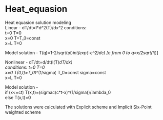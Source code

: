 # Heat_equasion
Heat equasion solution modeling  
Linear - dT/dt=l*d^2(T)/dx^2 
conditions:  
t=0 T=0  
x=0 T=T_0=const  
x=L T=0  

Model solution - T(q)=1-2/sqrt(pi)*int(exp(-c^2)dc)  [c from 0 to q=x/2sqrt(l*t)] 

Nonlinear - dT/dt=d/dt(l(T)*dT/dx)  
conditions:
t=0 T=0  
x=0 T(0,t)=T_0*t^(1/sigma)  T_0=const  sigma=const  
x=L T=0  

Model solution -   
if (x<=ct) T(x,t)=(sigma*c*(c*t-x)^(1/sigma))/lambda_0  
else T(x,t)=0

The solutions were calculated with Explicit scheme and Implicit Six-Point weighted scheme  
